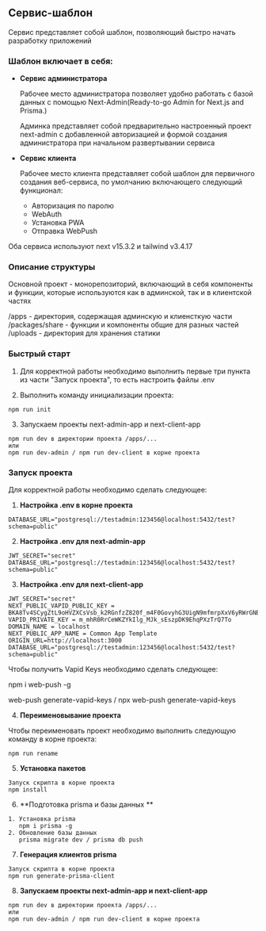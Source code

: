 ## Сервис-шаблон

Сервис представляет собой шаблон, позволяющий быстро начать разработку приложений

### Шаблон включает в себя:

- **Сервис администратора**

    Рабочее место администратора позволяет удобно работать с базой данных c помощью Next-Admin(Ready-to-go Admin for Next.js and Prisma.)
    
    Админка представляет собой предварительно настроенный проект next-admin с добавленной авторизацией и формой создания администратора при начальном развертывании сервиса


- **Сервис клиента**   

    Рабочее место клиента представляет собой шаблон для первичного создания веб-сервиса, по умолчанию включающего следующий функционал:
    
    - Авторизация по паролю
    - WebAuth
    - Установка PWA 
    - Отправка WebPush

Оба сервиса используют next v15.3.2 и tailwind v3.4.17

### Описание структуры 

Основной проект - монорепозиторий, включающий в себя компоненты и функции, которые используются как в админской, так и в клиентской частях

/apps - директория, содержащая админскую и клиенсткую части
/packages/share - функции и компоненты общие для разных частей 
/uploads - директория для хранения статики

### Быстрый старт 

1. Для корректной работы необходимо выполнить первые три пункта из части "Запуск проекта", то есть настроить файлы .env

2. Выполнить команду инициализации проекта:

```
npm run init
```

3. Запускаем проекты next-admin-app и next-client-app

```
npm run dev в директории проекта /apps/...
или
npm run dev-admin / npm run dev-client в корне проекта
```

### Запуск проекта 

Для корректной работы необходимо сделать следующее:

1. **Настройка .env в корне проекта**

```
DATABASE_URL="postgresql://testadmin:123456@localhost:5432/test?schema=public"
```

2. **Настройка .env для next-admin-app**

```
JWT_SECRET="secret"
DATABASE_URL="postgresql://testadmin:123456@localhost:5432/test?schema=public"
```

3. **Настройка .env для next-client-app**

```
JWT_SECRET="secret"
NEXT_PUBLIC_VAPID_PUBLIC_KEY = BKA8Tv4SCygZtL9oHVZXCsVsb_k2RGnfzZ820f_m4F0GovyhG3UigN9mfmrpXxV6yRWrGNBqt2Ko7o__GF3kly8
VAPID_PRIVATE_KEY = m_mhR0RrCeWKZYkIlg_MJk_sEszpDK9EhqPXzTrQ7To
DOMAIN_NAME = localhost
NEXT_PUBLIC_APP_NAME = Common App Template
ORIGIN_URL=http://localhost:3000
DATABASE_URL="postgresql://testadmin:123456@localhost:5432/test?schema=public"
```

Чтобы получить Vapid Keys необходимо сделать следующее:

npm i web-push -g

web-push generate-vapid-keys / npx web-push generate-vapid-keys

4. **Переименовывание проекта**

Чтобы переименовать проект необходимо выполнить следующую команду в корне проекта:

```
npm run rename
```

5. **Установка пакетов**

```
Запуск скрипта в корне проекта
npm install
```

6. **Подготовка prisma и базы данных **

```
1. Установка prisma
   npm i prisma -g
2. Обновление базы данных
   prisma migrate dev / prisma db push   

```

7. **Генерация клиентов prisma**

```
Запуск скрипта в корне проекта
npm run generate-prisma-client
```

8. **Запускаем проекты next-admin-app и next-client-app**

```
npm run dev в директории проекта /apps/...
или
npm run dev-admin / npm run dev-client в корне проекта
```